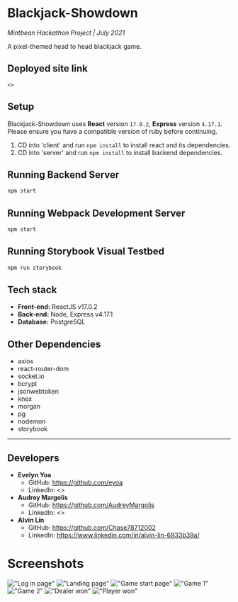 # Blackjack-Showdown

_Mintbean Hackathon Project | July 2021_

A pixel-themed head to head blackjack game.

## Deployed site link

    <>

## Setup

Blackjack-Showdown uses **React** version `17.0.2`, **Express** version `4.17.1`. Please ensure you have a compatible version of ruby before continuing.

1. CD into 'client' and run `npm install` to install react and its dependencies.
2. CD into 'server' and run `npm install` to install backend dependencies.


## Running Backend Server

```sh
npm start
```

## Running Webpack Development Server

```sh
npm start
```

## Running Storybook Visual Testbed

```sh
npm run storybook
```
## Tech stack
- **Front-end:** ReactJS v17.0.2
- **Back-end:** Node, Express v4.17.1
- **Database:** PostgreSQL
## Other Dependencies
- axios
- react-router-dom
- socket.io
- bcrypt
- jsonwebtoken
- knex
- morgan
- pg
- nodemon
- storybook

---
## Developers
* **Evelyn Yoa**
    - GitHub: <https://github.com/eyoa>
    - LinkedIn: <>
* **Audrey Margolis**
    - GitHub: <https://github.com/AudreyMargolis>
    - LinkedIn: <>
* **Alvin Lin**
    - GitHub: <https://github.com/Chase78712002>
    - LinkedIn: <https://www.linkedin.com/in/alvin-lin-6933b39a/>








# Screenshots
!["Log in page"](link)
!["Landing page"](link)
!["Game start page"](link)
!["Game 1"](link)
!["Game 2"](link)
!["Dealer won"](link)
!["Player won"](link)